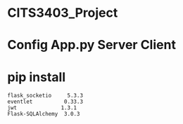 # CITS3403_Project 
# Config App.py Server Client

# pip install 
	flask_socketio     5.3.3
	eventlet          0.33.3
	jwt              1.3.1 
	Flask-SQLAlchemy  3.0.3
